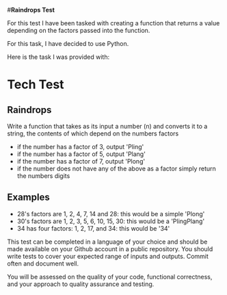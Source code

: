 #**Raindrops Test**

For this test I have been tasked with creating a function that returns a value depending on the factors passed into the function.

For this task, I have decided to use Python.

Here is the task I was provided with:

# Tech Test

## Raindrops

Write a function that takes as its input a number (n) and converts it to a string, the contents of which depend on the numbers factors

- if the number has a factor of 3, output 'Pling'
- if the number has a factor of 5, output 'Plang'
- if the number has a factor of 7, output 'Plong'
- if the number does not have any of the above as a factor simply return the numbers digits

## Examples

- 28's factors are 1, 2, 4, 7, 14 and 28: this would be a simple 'Plong'
- 30's factors are 1, 2, 3, 5, 6, 10, 15, 30: this would be a 'PlingPlang'
- 34 has four factors: 1, 2, 17, and 34: this would be '34'

This test can be completed in a language of your choice and should be made available on your Github account in a public repository. You should write tests to cover your expected range of inputs and outputs. Commit often and document well.

You will be assessed on the quality of your code, functional correctness, and your approach to quality assurance and testing.